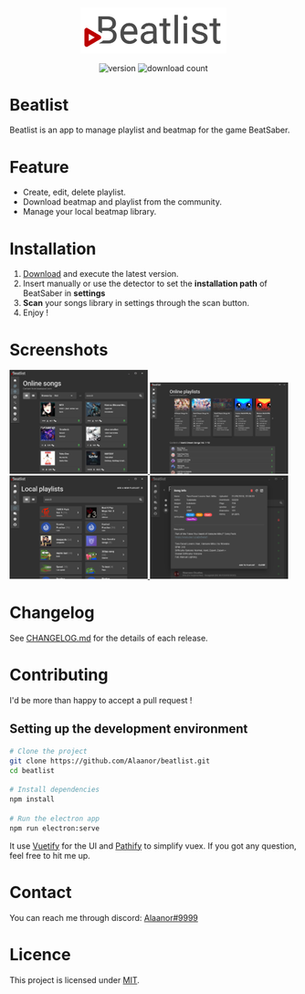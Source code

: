 <p align="center">
  <a href="https://github.com/Alaanor/beatlist/releases/latest">
    <img src="src/assets/title_white.png" width="256px" alt="logo">
  </a>
</p>
<p align="center">
  <img src="https://img.shields.io/github/release/Alaanor/beatlist.svg?style=flat-square" alt="version">
  <img src="https://img.shields.io/github/downloads/Alaanor/beatlist/total.svg?color=#3fb911?style=flat-square" alt="download count">
</p>

# Beatlist

Beatlist is an app to manage playlist and beatmap for the game BeatSaber. 

# Feature

 - Create, edit, delete playlist.
 - Download beatmap and playlist from the community.
 - Manage your local beatmap library.
 
# Installation

1. [Download](https://github.com/Alaanor/beatlist/releases/latest) and execute the latest version.
2. Insert manually or use the detector to set the **installation path** of BeatSaber in **settings**
3. **Scan** your songs library in settings through the scan button.
4. Enjoy !

# Screenshots

<a href="https://raw.githubusercontent.com/Alaanor/beatlist/screenshot/v1_1/onlineBeatmap.png">
  <img src="https://raw.githubusercontent.com/Alaanor/beatlist/screenshot/v1_1/onlineBeatmap.png" width="48%">
</a>

<a href="https://raw.githubusercontent.com/Alaanor/beatlist/screenshot/v1_1/onlinePlaylist.png">
  <img src="https://raw.githubusercontent.com/Alaanor/beatlist/screenshot/v1_1/onlinePlaylist.png" width="48%">
</a>

<a href="https://raw.githubusercontent.com/Alaanor/beatlist/screenshot/v1_1/localPlaylist.png">
  <img src="https://raw.githubusercontent.com/Alaanor/beatlist/screenshot/v1_1/localPlaylist.png" width="48%">
</a>

<a href="https://raw.githubusercontent.com/Alaanor/beatlist/screenshot/v1_1/beatmapInfo.png">
  <img src="https://raw.githubusercontent.com/Alaanor/beatlist/screenshot/v1_1/beatmapInfo.png" width="48%">
</a>

# Changelog

See [CHANGELOG.md](CHANGELOG.md) for the details of each release.

# Contributing

I'd be more than happy to accept a pull request !

## Setting up the development environment

```bash
# Clone the project
git clone https://github.com/Alaanor/beatlist.git
cd beatlist

# Install dependencies
npm install

# Run the electron app
npm run electron:serve
```

It use [Vuetify](https://vuetifyjs.com/) for the UI and [Pathify](https://github.com/davestewart/vuex-pathify) to simplify vuex. If you got any question, feel free to hit me up.

# Contact

You can reach me through discord: [Alaanor#9999](https://discordapp.com/users/213397906571395072)

# Licence

This project is licensed under [MIT](LICENSE).
